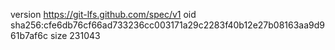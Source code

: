 version https://git-lfs.github.com/spec/v1
oid sha256:cfe6db76cf66ad733236cc003171a29c2283f40b12e27b08163aa9d961b7af6c
size 231043
